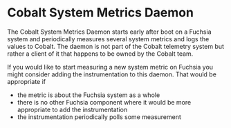 # Cobalt System Metrics Daemon

The Cobalt System Metrics Daemon starts early after boot on a Fuchsia system
and periodically measures several system metrics and logs the values to Cobalt.
The daemon is not part of the Cobalt telemetry system but rather a client
of it that happens to be owned by the Cobalt team.

If you would like to start measuring a new system metric on Fuchsia you might
consider adding the instrumentation to this daemon. That would be appropriate if

- the metric is about the Fuchsia system as a whole
- there is no other Fuchsia component where it would be more appropriate to
  add the instrumentation
- the instrumentation periodically polls some measurement